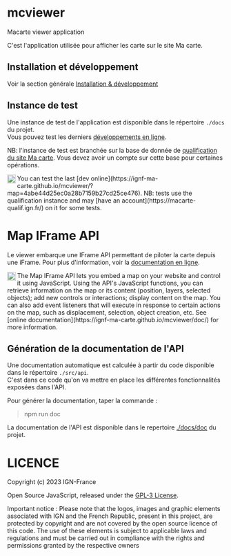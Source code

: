 # mcviewer
Macarte viewer application

C'est l'application utilisée pour afficher les carte sur le site Ma carte.

## Installation et développement

Voir la section générale [Installation & développement](https://github.com/IGNF-Ma-carte/.github/blob/main/DEVELOPING.md)

## Instance de test

Une instance de test de l'application est disponible dans le répertoire `./docs` du projet.   
Vous pouvez test les derniers [développements en ligne](https://ignf-ma-carte.github.io/mcviewer/?map=4abe44d25ec0a28b7159b27cd25ce476).

NB: l'instance de test est branchée sur la base de donnée de [qualification du site Ma carte](https://macarte-qualif.ign.fr/). Vous devez avoir un compte sur cette base pour certaines opérations.

<img src="https://upload.wikimedia.org/wikipedia/commons/c/c8/Flag_of_the_United_Kingdom_%285-8%29.svg" height=20 align="left" />
You can test the last [dev online](https://ignf-ma-carte.github.io/mcviewer/?map=4abe44d25ec0a28b7159b27cd25ce476).   
NB: tests use the qualification instance and may [have an account](https://macarte-qualif.ign.fr/) on it for some tests.

# Map IFrame API

Le viewer embarque une IFrame API permettant de piloter la carte depuis une iFrame.
Pour plus d'information, voir la [documentation en ligne](https://ignf-ma-carte.github.io/mcviewer/doc/).

<img src="https://upload.wikimedia.org/wikipedia/commons/c/c8/Flag_of_the_United_Kingdom_%285-8%29.svg" height=20 align="left" />
The Map IFrame API lets you embed a map on your website and control it using JavaScript.   
Using the API's JavaScript functions, you can retrieve information on the map or its content (position, layers, selected objects); add new controls or interactions; display content on the map.
You can also add event listeners that will execute in response to certain actions on the map, such as displacement, selection, object creation, etc.   
See [online documentation](https://ignf-ma-carte.github.io/mcviewer/doc/) for more information.

## Génération de la documentation de l'API

Une documentation automatique est calculée à partir du code disponible dans le répertoire `./src/api`.   
C'est dans ce code qu'on va mettre en place les différentes fonctionnalités exposées dans l'API.

Pour générer la documentation, taper la commande :

> npm run doc

La documentation de l'API est disponible dans le repertoire [./docs/doc](https://ignf-ma-carte.github.io/mcviewer/doc/) du projet.

# LICENCE

Copyright (c) 2023 IGN-France

Open Source JavaScript, released under the [GPL-3 License](./LICENSE).

Important notice : Please note that the logos, images and graphic elements associated with IGN and the French Republic, present in this project, are protected by copyright and are not covered by the open source licence of this code. The use of these elements is subject to applicable laws and regulations and must be carried out in compliance with the rights and permissions granted by the respective owners
